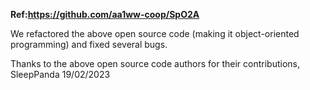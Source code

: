 **Ref:https://github.com/aa1ww-coop/SpO2A**

We refactored the above open source code (making it object-oriented programming) and fixed several bugs.

Thanks to the above open source code authors for their contributions, SleepPanda 19/02/2023